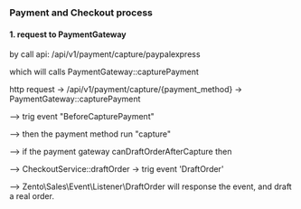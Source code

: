 ### Payment and Checkout process

#### 1. request to PaymentGateway

by call api: /api/v1/payment/capture/paypalexpress

which will calls PaymentGateway::capturePayment

http request -> /api/v1/payment/capture/{payment_method} -> PaymentGateway::capturePayment

--> trig event "BeforeCapturePayment"

--> then the payment method run "capture"

--> if the payment gateway canDraftOrderAfterCapture then

--> CheckoutService::draftOrder -> trig event 'DraftOrder'

--> Zento\Sales\Event\Listener\DraftOrder will response the event, and draft a real order.
